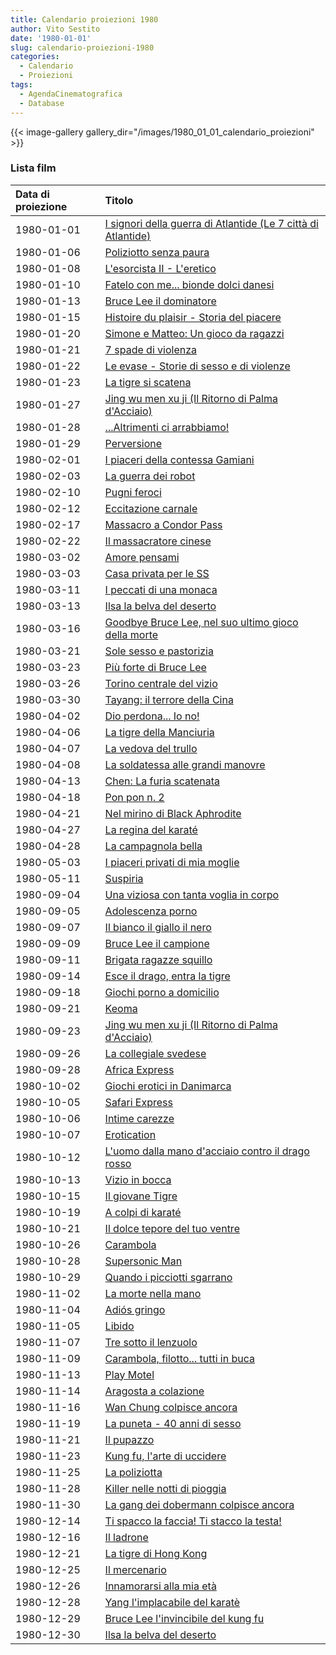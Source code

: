 ```yaml
---
title: Calendario proiezioni 1980
author: Vito Sestito
date: '1980-01-01'
slug: calendario-proiezioni-1980
categories:
  - Calendario
  - Proiezioni
tags:
  - AgendaCinematografica
  - Database
---
```

{{< image-gallery gallery_dir="/images/1980_01_01_calendario_proiezioni" >}}

### Lista film

|Data di proiezione |Titolo                                                        |
|:------------------|:-------------------------------------------------------------|
|1980-01-01         |[I signori della guerra di Atlantide (Le 7 città di Atlantide)](https://www.imdb.com/title/tt0078474/)|
|1980-01-06         |[Poliziotto senza paura](https://www.imdb.com/title/tt0076554/)|
|1980-01-08         |[L'esorcista II - L'eretico](https://www.imdb.com/title/tt0076009/)|
|1980-01-10         |[Fatelo con me... bionde dolci danesi](https://www.imdb.com/title/tt0071643/)|
|1980-01-13         |[Bruce Lee il dominatore](https://www.imdb.com/title/tt0074246/)|
|1980-01-15         |[Histoire du plaisir - Storia del piacere](https://www.imdb.com/title/tt0193074/)|
|1980-01-20         |[Simone e Matteo: Un gioco da ragazzi](https://www.imdb.com/title/tt0073713/)|
|1980-01-21         |[7 spade di violenza](https://www.imdb.com/title/tt0827994/)  |
|1980-01-22         |[Le evase - Storie di sesso e di violenze](https://www.imdb.com/title/tt0077520/)|
|1980-01-23         |[La tigre si scatena](https://www.imdb.com/title/tt0081539/)  |
|1980-01-27         |[Jing wu men xu ji (Il Ritorno di Palma d'Acciaio)](https://www.imdb.com/title/tt0074313/)|
|1980-01-28         |[...Altrimenti ci arrabbiamo!](https://www.imdb.com/title/tt0069697/)|
|1980-01-29         |[Perversione](https://www.imdb.com/title/tt0070031/)          |
|1980-02-01         |[I piaceri della contessa Gamiani](https://www.imdb.com/title/tt0072022/)|
|1980-02-03         |[La guerra dei robot](https://www.imdb.com/title/tt0077640/)  |
|1980-02-10         |[Pugni feroci](https://www.imdb.com/title/tt1234731/)         |
|1980-02-12         |[Eccitazione carnale](https://www.imdb.com/title/tt0129034/)  |
|1980-02-17         |[Massacro a Condor Pass](https://www.imdb.com/title/tt0075461/)|
|1980-02-22         |[Il massacratore cinese](https://www.imdb.com/title/tt0186112/)|
|1980-03-02         |[Amore pensami](https://www.imdb.com/title/tt0065178/)        |
|1980-03-03         |[Casa privata per le SS](https://www.imdb.com/title/tt0083017/)|
|1980-03-11         |[I peccati di una monaca](https://www.imdb.com/title/tt0076205/)|
|1980-03-13         |[Ilsa la belva del deserto](https://www.imdb.com/title/tt0074670/)|
|1980-03-16         |[Goodbye Bruce Lee, nel suo ultimo gioco della morte](https://www.imdb.com/title/tt0073061/)|
|1980-03-21         |[Sole sesso e pastorizia](https://www.imdb.com/title/tt0070096/)|
|1980-03-23         |[Più forte di Bruce Lee](https://www.imdb.com/title/tt1437851/)|
|1980-03-26         |[Torino centrale del vizio](https://www.imdb.com/title/tt0076833/)|
|1980-03-30         |[Tayang: il terrore della Cina](https://www.imdb.com/title/tt0070778/)|
|1980-04-02         |[Dio perdona... Io no!](https://www.imdb.com/title/tt0061576/)|
|1980-04-06         |[La tigre della Manciuria](https://www.imdb.com/title/tt0164415/)|
|1980-04-07         |[La vedova del trullo](https://www.imdb.com/title/tt0080085/) |
|1980-04-08         |[La soldatessa alle grandi manovre](https://www.imdb.com/title/tt0078290/)|
|1980-04-13         |[Chen: La furia scatenata](https://www.imdb.com/title/tt0070564/)|
|1980-04-18         |[Pon pon n. 2](https://www.imdb.com/title/tt0075137/)         |
|1980-04-21         |[Nel mirino di Black Aphrodite](https://www.imdb.com/title/tt0075759/)|
|1980-04-27         |[La regina del karaté](https://www.imdb.com/title/tt0199987/) |
|1980-04-28         |[La campagnola bella](https://www.imdb.com/title/tt0074277/)  |
|1980-05-03         |[I piaceri privati di mia moglie](https://www.imdb.com/title/tt0074660/)|
|1980-05-11         |[Suspiria](https://www.imdb.com/title/tt0076786/)             |
|1980-09-04         |[Una viziosa con tanta voglia in corpo](https://www.imdb.com/title/tt0071171/)|
|1980-09-05         |[Adolescenza porno](https://www.imdb.com/title/tt0072124/)    |
|1980-09-07         |[Il bianco il giallo il nero](https://www.imdb.com/title/tt0072699/)|
|1980-09-09         |[Bruce Lee il campione](https://www.imdb.com/title/tt0062936/)|
|1980-09-11         |[Brigata ragazze squillo](https://www.imdb.com/title/tt1360757/)|
|1980-09-14         |[Esce il drago, entra la tigre](https://www.imdb.com/title/tt0074506/)|
|1980-09-18         |[Giochi porno a domicilio](https://www.imdb.com/title/tt0178658/)|
|1980-09-21         |[Keoma](https://www.imdb.com/title/tt0074740/)                |
|1980-09-23         |[Jing wu men xu ji (Il Ritorno di Palma d'Acciaio)](https://www.imdb.com/title/tt0074313/)|
|1980-09-26         |[La collegiale svedese](https://www.imdb.com/title/tt0072999/)|
|1980-09-28         |[Africa Express](https://www.imdb.com/title/tt0072614/)       |
|1980-10-02         |[Giochi erotici in Danimarca](https://www.imdb.com/title/tt0156740/)|
|1980-10-05         |[Safari Express](https://www.imdb.com/title/tt0075160/)       |
|1980-10-06         |[Intime carezze](https://www.imdb.com/title/tt0177032/)       |
|1980-10-07         |[Erotication](https://www.imdb.com/title/tt0185277/)          |
|1980-10-12         |[L'uomo dalla mano d'acciaio contro il drago rosso](https://www.imdb.com/title/tt2861404/)|
|1980-10-13         |[Vizio in bocca](https://www.imdb.com/title/tt0234946/)       |
|1980-10-15         |[Il giovane Tigre](https://www.imdb.com/title/tt0124836/)     |
|1980-10-19         |[A colpi di karaté](https://www.imdb.com/title/tt1431700/)    |
|1980-10-21         |[Il dolce tepore del tuo ventre](https://www.imdb.com/title/tt0289487/)|
|1980-10-26         |[Carambola](https://www.imdb.com/title/tt0069844/)            |
|1980-10-28         |[Supersonic Man](https://www.imdb.com/title/tt0079971/)       |
|1980-10-29         |[Quando i picciotti sgarrano](https://www.imdb.com/title/tt1060268/)|
|1980-11-02         |[La morte nella mano](https://www.imdb.com/title/tt0065999/)  |
|1980-11-04         |[Adiós gringo](https://www.imdb.com/title/tt0060067/)         |
|1980-11-05         |[Libido](https://www.imdb.com/title/tt0070311/)               |
|1980-11-07         |[Tre sotto il lenzuolo](https://www.imdb.com/title/tt0211678/)|
|1980-11-09         |[Carambola, filotto... tutti in buca](https://www.imdb.com/title/tt0071277/)|
|1980-11-13         |[Play Motel](https://www.imdb.com/title/tt0148615/)           |
|1980-11-14         |[Aragosta a colazione](https://www.imdb.com/title/tt0083574/) |
|1980-11-16         |[Wan Chung colpisce ancora](https://www.imdb.com/title/tt0200017/)|
|1980-11-19         |[La puneta - 40 anni di sesso](https://www.imdb.com/title/tt0077385/)|
|1980-11-21         |[Il pupazzo](https://www.imdb.com/title/tt0078001/)           |
|1980-11-23         |[Kung fu, l'arte di uccidere](https://www.imdb.com/title/tt0068874/)|
|1980-11-25         |[La poliziotta](https://www.imdb.com/title/tt0072009/)        |
|1980-11-28         |[Killer nelle notti di pioggia](https://www.imdb.com/title/tt1227194/)|
|1980-11-30         |[La gang dei dobermann colpisce ancora](https://www.imdb.com/title/tt0069944/)|
|1980-12-14         |[Ti spacco la faccia! Ti stacco la testa!](https://www.imdb.com/title/tt0165152/)|
|1980-12-16         |[Il ladrone](https://www.imdb.com/title/tt0078926/)           |
|1980-12-21         |[La tigre di Hong Kong](https://www.imdb.com/title/tt2173924/)|
|1980-12-25         |[Il mercenario](https://www.imdb.com/title/tt0063293/)        |
|1980-12-26         |[Innamorarsi alla mia età](https://www.imdb.com/title/tt0081146/)|
|1980-12-28         |[Yang l'implacabile del karatè](https://www.imdb.com/title/tt1234658/)|
|1980-12-29         |[Bruce Lee l'invincibile del kung fu](https://www.imdb.com/title/tt0081216/)|
|1980-12-30         |[Ilsa la belva del deserto](https://www.imdb.com/title/tt0074670/)|
